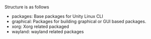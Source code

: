 Structure is as follows
- packages: Base packages for Unity Linux CLI
- graphical: Packages for building graphical or GUI based packages.
- xorg: Xorg related packaged
- wayland: wayland related packages
